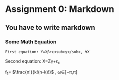 # Assignment 0: Markdown
## You have to write markdown
### Some Math Equation
<p align="center">

    First equation: Y=Xβ+ϵ<sub>y</sub>, ∀X
  Second equation: X=Zγ+ϵ<sub>x</sub> 
  
  f<sub>1</sub>= $\frac{n!}{k!(n-k)!}$ , ω∈[−π,π]
</p>

